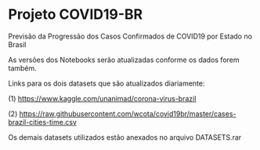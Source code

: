 # Projeto COVID19-BR
Previsão da Progressão dos Casos Confirmados de COVID19 por Estado no Brasil

As versões dos Notebooks serão atualizadas conforme os dados forem também.

Links para os dois datasets que são atualizados diariamente:

(1) https://www.kaggle.com/unanimad/corona-virus-brazil

(2) https://raw.githubusercontent.com/wcota/covid19br/master/cases-brazil-cities-time.csv

Os demais datasets utilizados estão anexados no arquivo DATASETS.rar
